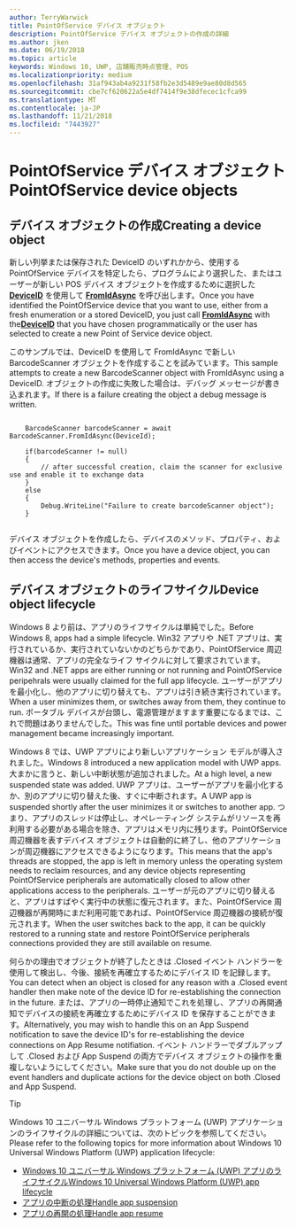 ```yaml
---
author: TerryWarwick
title: PointOfService デバイス オブジェクト
description: PointOfService デバイス オブジェクトの作成の詳細
ms.author: jken
ms.date: 06/19/2018
ms.topic: article
keywords: Windows 10, UWP, 店舗販売時点管理, POS
ms.localizationpriority: medium
ms.openlocfilehash: 31af943ab4a9231f58fb2e3d5489e9ae80d8d565
ms.sourcegitcommit: cbe7cf620622a5e4df7414f9e38dfecec1cfca99
ms.translationtype: MT
ms.contentlocale: ja-JP
ms.lasthandoff: 11/21/2018
ms.locfileid: "7443927"
---
```

# <a name="pointofservice-device-objects"></a><span data-ttu-id="b233f-104">PointOfService デバイス オブジェクト</span><span class="sxs-lookup"><span data-stu-id="b233f-104">PointOfService device objects</span></span>

## <a name="creating-a-device-object"></a><span data-ttu-id="b233f-105">デバイス オブジェクトの作成</span><span class="sxs-lookup"><span data-stu-id="b233f-105">Creating a device object</span></span>
<span data-ttu-id="b233f-106">新しい列挙または保存された DeviceID のいずれかから、使用する PointOfService デバイスを特定したら、プログラムにより選択した、またはユーザーが新しい POS デバイス オブジェクトを作成するために選択した [**DeviceID**](https://docs.microsoft.com/uwp/api/windows.devices.enumeration.deviceinformation.id) を使用して [**FromIdAsync**](https://docs.microsoft.com/uwp/api/windows.devices.pointofservice.barcodescanner.fromidasync) を呼び出します。</span><span class="sxs-lookup"><span data-stu-id="b233f-106">Once you have identified the PointOfService device that you want to use, either from a fresh enumeration or a stored DeviceID, you just call [**FromIdAsync**](https://docs.microsoft.com/uwp/api/windows.devices.pointofservice.barcodescanner.fromidasync) with the[**DeviceID**](https://docs.microsoft.com/uwp/api/windows.devices.enumeration.deviceinformation.id) that you have chosen programmatically or the user has selected to create a new Point of Service device object.</span></span>

<span data-ttu-id="b233f-107">このサンプルでは、DeviceID を使用して FromIdAsync で新しい BarcodeScanner オブジェクトを作成することを試みています。</span><span class="sxs-lookup"><span data-stu-id="b233f-107">This sample attempts to create a new BarcodeScanner object with FromIdAsync using a DeviceID.</span></span> <span data-ttu-id="b233f-108">オブジェクトの作成に失敗した場合は、デバッグ メッセージが書き込まれます。</span><span class="sxs-lookup"><span data-stu-id="b233f-108">If there is a failure creating the object a debug message is written.</span></span>

```Csharp

    BarcodeScanner barcodeScanner = await BarcodeScanner.FromIdAsync(DeviceId);

    if(barcodeScanner != null)
    {
        // after successful creation, claim the scanner for exclusive use and enable it to exchange data
    }
    else
    {
        Debug.WriteLine("Failure to create barcodeScanner object");
    }
    
```

<span data-ttu-id="b233f-109">デバイス オブジェクトを作成したら、デバイスのメソッド、プロパティ、およびイベントにアクセスできます。</span><span class="sxs-lookup"><span data-stu-id="b233f-109">Once you have a device object, you can then access the device's methods, properties and events.</span></span>  

## <a name="device-object-lifecycle"></a><span data-ttu-id="b233f-110">デバイス オブジェクトのライフサイクル</span><span class="sxs-lookup"><span data-stu-id="b233f-110">Device object lifecycle</span></span>
<span data-ttu-id="b233f-111">Windows 8 より前は、アプリのライフサイクルは単純でした。</span><span class="sxs-lookup"><span data-stu-id="b233f-111">Before Windows 8, apps had a simple lifecycle.</span></span> <span data-ttu-id="b233f-112">Win32 アプリや .NET アプリは、実行されているか、実行されていないかのどちらかであり、PointOfService 周辺機器は通常、アプリの完全なライフ サイクルに対して要求されています。</span><span class="sxs-lookup"><span data-stu-id="b233f-112">Win32 and .NET apps are either running or not running and PointOfService peripehrals were usually claimed for the full app lifecycle.</span></span> <span data-ttu-id="b233f-113">ユーザーがアプリを最小化し、他のアプリに切り替えても、アプリは引き続き実行されています。</span><span class="sxs-lookup"><span data-stu-id="b233f-113">When a user minimizes them, or switches away from them, they continue to run.</span></span> <span data-ttu-id="b233f-114">ポータブル デバイスが台頭し、電源管理がますます重要になるまでは、これで問題はありませんでした。</span><span class="sxs-lookup"><span data-stu-id="b233f-114">This was fine until portable devices and power management became increasingly important.</span></span>

<span data-ttu-id="b233f-115">Windows 8 では、UWP アプリにより新しいアプリケーション モデルが導入されました。</span><span class="sxs-lookup"><span data-stu-id="b233f-115">Windows 8 introduced a new application model with UWP apps.</span></span> <span data-ttu-id="b233f-116">大まかに言うと、新しい中断状態が追加されました。</span><span class="sxs-lookup"><span data-stu-id="b233f-116">At a high level, a new suspended state was added.</span></span> <span data-ttu-id="b233f-117">UWP アプリは、ユーザーがアプリを最小化するか、別のアプリに切り替えた後、すぐに中断されます。</span><span class="sxs-lookup"><span data-stu-id="b233f-117">A UWP app is suspended shortly after the user minimizes it or switches to another app.</span></span> <span data-ttu-id="b233f-118">つまり、アプリのスレッドは停止し、オペレーティング システムがリソースを再利用する必要がある場合を除き、アプリはメモリ内に残ります。PointOfService 周辺機器を表すデバイス オブジェクトは自動的に終了し、他のアプリケーションが周辺機器にアクセスできるようになります。</span><span class="sxs-lookup"><span data-stu-id="b233f-118">This means that the app's threads are stopped, the app is left in memory unless the operating system needs to reclaim resources, and any device objects representing PointOfService peripherals are automatically closed to allow other applications access to the peripherals.</span></span> <span data-ttu-id="b233f-119">ユーザーが元のアプリに切り替えると、アプリはすばやく実行中の状態に復元されます。また、PointOfService 周辺機器が再開時にまだ利用可能であれば、PointOfService 周辺機器の接続が復元されます。</span><span class="sxs-lookup"><span data-stu-id="b233f-119">When the user switches back to the app, it can be quickly restored to a running state and restore PointOfService peripherals connections provided they are still available on resume.</span></span>

<span data-ttu-id="b233f-120">何らかの理由でオブジェクトが終了したときは <DeviceObject>.Closed イベント ハンドラーを使用して検出し、今後、接続を再確立するためにデバイス ID を記録します。</span><span class="sxs-lookup"><span data-stu-id="b233f-120">You can detect when an object is closed for any reason with a <DeviceObject>.Closed event handler then make note of the device ID for re-establishing the connection in the future.</span></span>   <span data-ttu-id="b233f-121">または、アプリの一時停止通知でこれを処理し、アプリの再開通知でデバイスの接続を再確立するためにデバイス ID を保存することができます。</span><span class="sxs-lookup"><span data-stu-id="b233f-121">Alternatively, you may wish to handle this on an App Suspend notification to save the device ID's for re-establishing the device connections on App Resume notifiation.</span></span>  <span data-ttu-id="b233f-122">イベント ハンドラーでダブルアップして <DeviceObject>.Closed および App Suspend の両方でデバイス オブジェクトの操作を重複しないようにしてください。</span><span class="sxs-lookup"><span data-stu-id="b233f-122">Make sure that you do not double up on the event handlers and duplicate actions for the device object on both <DeviceObject>.Closed and App Suspend.</span></span>

> [!TIP]
> <span data-ttu-id="b233f-123">Windows 10 ユニバーサル Windows プラットフォーム (UWP) アプリケーションのライフサイクルの詳細については、次のトピックを参照してください。</span><span class="sxs-lookup"><span data-stu-id="b233f-123">Please refer to the following topics for more information about Windows 10 Universal Windows Platform (UWP) application lifecycle:</span></span>
> - [<span data-ttu-id="b233f-124">Windows 10 ユニバーサル Windows プラットフォーム (UWP) アプリのライフサイクル</span><span class="sxs-lookup"><span data-stu-id="b233f-124">Windows 10 Universal Windows Platform (UWP) app lifecycle</span></span>](../launch-resume/app-lifecycle.md)
> - [<span data-ttu-id="b233f-125">アプリの中断の処理</span><span class="sxs-lookup"><span data-stu-id="b233f-125">Handle app suspension</span></span>](../launch-resume/suspend-an-app.md)
> - [<span data-ttu-id="b233f-126">アプリの再開の処理</span><span class="sxs-lookup"><span data-stu-id="b233f-126">Handle app resume</span></span>](../launch-resume/resume-an-app.md)
